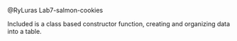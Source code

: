 @RyLuras Lab7-salmon-cookies


Included is a class based constructor function, creating and organizing data into a table.